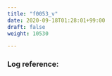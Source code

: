 ```yaml
---
title: "f0053_v"
date: 2020-09-18T01:28:01+99:00
draft: false
weight: 10530

---
```


### Log reference: <no value>

```
